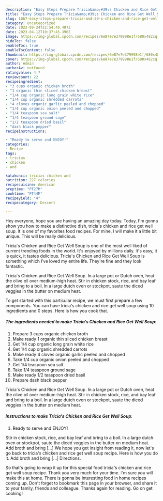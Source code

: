 ```yaml
---
description: "Easy Steps Prepare Tricia&amp;#39;s Chicken and Rice Get Well Soup yang Delicious"
title: "Easy Steps Prepare Tricia&amp;#39;s Chicken and Rice Get Well Soup yang Delicious"
slug: 1667-easy-steps-prepare-tricia-and-39-s-chicken-and-rice-get-well-soup-yang-delicious
category: Uncategorized
date: 2022-09-24T22:54:40.407Z
date: 2023-04-12T10:37:45.396Z
image: https://img-global.cpcdn.com/recipes/6e87e7e379998e1f/680x482cq70/tricias-chicken-and-rice-get-well-soup-recipe-main-photo.jpg
hideToc: false
enableToc: true
enableTocContent: false
thumbnail: https://img-global.cpcdn.com/recipes/6e87e7e379998e1f/680x482cq70/tricias-chicken-and-rice-get-well-soup-recipe-main-photo.jpg
cover: https://img-global.cpcdn.com/recipes/6e87e7e379998e1f/680x482cq70/tricias-chicken-and-rice-get-well-soup-recipe-main-photo.jpg
author: Admin
authorAv: notfound
ratingvalue: 4.7
reviewcount: 22
recipeingredient:
- "3 cups organic chicken broth"
- "1 organic thin sliced chicken breast"
- "1/4 cup organic long grain white rice"
- "1/4 cup organic shredded carrots"
- "4 cloves organic garlic peeled and chopped"
- "1/4 cup organic onion peeled and chopped"
- "1/4 teaspoon sea salt"
- "1/4 teaspoon ground sage"
- "1/2 teaspoon dried basil"
- "dash black pepper"
recipeinstructions:

- "Ready to serve and ENJOY!"
categories:
- Recipe
tags:
- tricias
- chicken
- and

katakunci: tricias chicken and 
nutrition: 227 calories
recipecuisine: American
preptime: "PT27M"
cooktime: "PT44M"
recipeyield: "4"
recipecategory: Dessert

---
```



Hey everyone, hope you are having an amazing day today. Today, I'm gonna show you how to make a distinctive dish, tricia&#39;s chicken and rice get well soup. It is one of my favorites food recipes. For mine, I will make it a little bit unique. This will be really delicious.

Tricia&#39;s Chicken and Rice Get Well Soup is one of the most well liked of current trending foods in the world. It's enjoyed by millions daily. It's easy, it is quick, it tastes delicious. Tricia&#39;s Chicken and Rice Get Well Soup is something which I've loved my entire life. They're fine and they look fantastic.

Tricia&#39;s Chicken and Rice Get Well Soup. In a large pot or Dutch oven, heat the olive oil over medium-high heat. Stir in chicken stock, rice, and bay leaf and bring to a boil. In a large dutch oven or stockpot, saute the diced veggies in the butter on medium heat.


To get started with this particular recipe, we must first prepare a few components. You can have tricia&#39;s chicken and rice get well soup using 10 ingredients and 0 steps. Here is how you cook that.

<!--inarticleads1-->

##### The ingredients needed to make Tricia&#39;s Chicken and Rice Get Well Soup:

1. Prepare 3 cups organic chicken broth
1. Make ready 1 organic thin sliced chicken breast
1. Get 1/4 cup organic long grain white rice
1. Get 1/4 cup organic shredded carrots
1. Make ready 4 cloves organic garlic peeled and chopped
1. Take 1/4 cup organic onion peeled and chopped
1. Get 1/4 teaspoon sea salt
1. Take 1/4 teaspoon ground sage
1. Make ready 1/2 teaspoon dried basil
1. Prepare dash black pepper


Tricia&#39;s Chicken and Rice Get Well Soup. In a large pot or Dutch oven, heat the olive oil over medium-high heat. Stir in chicken stock, rice, and bay leaf and bring to a boil. In a large dutch oven or stockpot, saute the diced veggies in the butter on medium heat. 

<!--inarticleads2-->

##### Instructions to make Tricia&#39;s Chicken and Rice Get Well Soup:


1. Ready to serve and ENJOY!

Stir in chicken stock, rice, and bay leaf and bring to a boil. In a large dutch oven or stockpot, saute the diced veggies in the butter on medium heat. Add broth and bring […] We hope you got insight from reading it, now let&#39;s go back to tricia&#39;s chicken and rice get well soup recipe. Here is how you do it. Add broth and bring […] Directions. 

So that's going to wrap it up for this special food tricia&#39;s chicken and rice get well soup recipe. Thank you very much for your time. I'm sure you will make this at home. There is gonna be interesting food in home recipes coming up. Don't forget to bookmark this page in your browser, and share it to your family, friends and colleague. Thanks again for reading. Go on get cooking!
